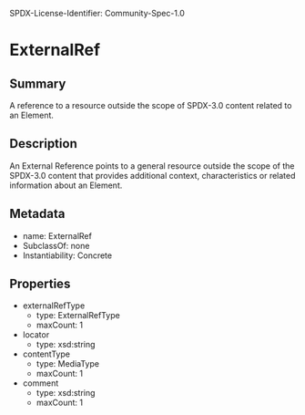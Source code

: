 SPDX-License-Identifier: Community-Spec-1.0

# ExternalRef

## Summary

A reference to a resource outside the scope of SPDX-3.0 content related to an Element.

## Description

An External Reference points to a general resource outside the scope of the SPDX-3.0 content
that provides additional context, characteristics or related information about an Element.

## Metadata

- name: ExternalRef
- SubclassOf: none
- Instantiability: Concrete

## Properties

- externalRefType
  - type: ExternalRefType
  - maxCount: 1
- locator
  - type: xsd:string
- contentType
  - type: MediaType
  - maxCount: 1
- comment
  - type: xsd:string
  - maxCount: 1

